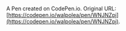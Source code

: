 # 

A Pen created on CodePen.io. Original URL: [https://codepen.io/walpolea/pen/WNJNZpj](https://codepen.io/walpolea/pen/WNJNZpj).

